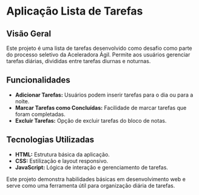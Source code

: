 # Aplicação Lista de Tarefas

## Visão Geral
Este projeto é uma lista de tarefas desenvolvido como desafio como parte do processo seletivo da Aceleradora Ágil. Permite aos usuários gerenciar tarefas diárias, divididas entre tarefas diurnas e noturnas.

## Funcionalidades
- **Adicionar Tarefas:** Usuários podem inserir tarefas para o dia ou para a noite.
- **Marcar Tarefas como Concluídas:** Facilidade de marcar tarefas que foram completadas.
- **Excluir Tarefas:** Opção de excluir tarefas do bloco de notas.

## Tecnologias Utilizadas
- **HTML:** Estrutura básica da aplicação.
- **CSS:** Estilização e layout responsivo.
- **JavaScript:** Lógica de interação e gerenciamento de tarefas.

Este projeto demonstra habilidades básicas em desenvolvimento web e serve como uma ferramenta útil para organização diária de tarefas.
